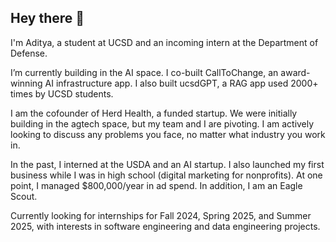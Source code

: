 ## Hey there 👋

I'm Aditya, a student at UCSD and an incoming intern at the Department of Defense.

I’m currently building in the AI space. I co-built CallToChange, an award-winning AI infrastructure app. I also built ucsdGPT, a RAG app used 2000+ times by UCSD students.

I am the cofounder of Herd Health, a funded startup. We were initially building in the agtech space, but my team and I are pivoting. I am actively looking to discuss any problems you face, no matter what industry you work in.

In the past, I interned at the USDA and an AI startup. I also launched my first business while I was in high school (digital marketing for nonprofits). At one point, I managed $800,000/year in ad spend. In addition, I am an Eagle Scout.

Currently looking for internships for Fall 2024, Spring 2025, and Summer 2025, with interests in software engineering and data engineering projects.
